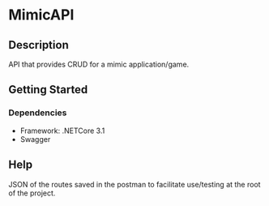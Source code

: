 # MimicAPI

## Description

API that provides CRUD for a mimic application/game.

## Getting Started
### Dependencies

* Framework: .NETCore 3.1
* Swagger

## Help

JSON of the routes saved in the postman to facilitate use/testing at the root of the project.
